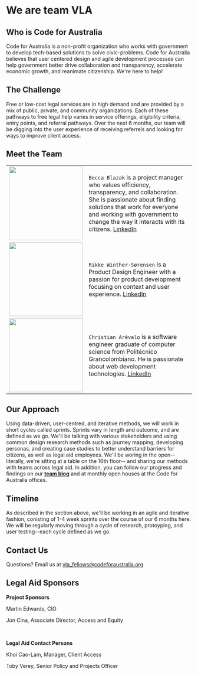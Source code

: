 <h1>We are team VLA</h1>
<h2>Who is Code for Australia</h2>
<p>Code for Australia is a non-profit organization who works with government to develop tech-based solutions to solve civic-problems. Code for Australia believes that user centered design and agile development processes can help government better drive collaboration and transparency, accelerate economic growth, and reanimate citizenship. We're here to help!</p>
<h2>The Challenge</h2>
<p> Free or low-cost legal services are in high demand and are provided by a mix of public, private, and community organizations. Each of these pathways to free legal help varies in service offerings, eligibility criteria, entry points, and referral pathways. Over the next 6 months, our team will be digging into the user experience of receiving referrels and looking for ways to improve client access.
</p>
<h2>Meet the Team</h2>

|   |  |
| ------------- | ------------- |
| <img src="https://trello-avatars.s3.amazonaws.com/387b53191475ff5049d9f9d84a8632d0/original.png" width="200" heigh="200"/>  | `Becca Blazak` is a project manager who values efficiency, transparency, and collaboration. She is passionate about finding solutions that work for everyone and working with government to change the way it interacts with its citizens.  [LinkedIn](https://www.linkedin.com/in/rebeccablazak)   |
| <img src="https://trello-attachments.s3.amazonaws.com/57881f8a10f2787c346b13bd/500x500/d9f3609d93be1faa77248c5e10108491/profile_pic.jpg" width="200" heigh="200"/>  | `Rikke Winther-Sørensen` is a Product Design Engineer with a passion for product development focusing on context and user experience.    [LinkedIn](https://www.linkedin.com/in/rikkewin) |
| <img src="https://trello-attachments.s3.amazonaws.com/5795b54a221de90af533202b/1431x1489/35ba81fe561535ba5ee84e6f553beac3/Christian_Arevalo.jpeg" width="200" heigh="200"/>  | `Christian Arévalo` is a software engineer graduate of computer science from Politécnico Grancolombiano. He is passionate about web development technologies.   [LinkedIn](https://au.linkedin.com/in/christianaq)|

<h2>Our Approach</h2>
<p>Using data-driven, user-centred, and iterative methods, we will work in short cycles called sprints. Sprints vary in length and outcome, and are defined as we go. We'll be talking with various stakeholders and using common design research methods such as journey mapping, developing personas, and creating case studies to better understand barriers for citizens, as well as legal aid employees. We'll be woring in the open--literally, we're sitting at a table on the 16th floor-- and sharing our methods with teams across legal aid. In addition, you can follow our progress and findings on our <a href="http://cfa-vla.tumblr.com/"><strong>team blog</strong></a> and at monthly open houses at the Code for Australia offices.
</p>
<h2>Timeline</h2>
<p> As described in the section above, we'll be working in an agile and iterative fashion, conisting of 1-4 week sprints over the course of our 6 months here. We will be regularly moving through a cycle of research, protoyping, and user testing--each cycle defined as we go. </p>
<h2>Contact Us</h2>
<p>Questions? Email us at <a href="vla_fellows@codeforaustralia.org"> vla_fellows@codeforaustralia.org</a></p>
<h2>Legal Aid Sponsors</h2>
<p><strong>Project Sponsors</strong></p>
<p>Martin Edwards, CIO</p>
<p>Jon Cina, Associate Director, Access and Equity </p>
<br>
<p><strong>Legal Aid Contact Persons</strong></p>
<p>Khoi Cao-Lam, Manager, Client Access </p>
<p>Toby Verey, Senior Policy and Projects Officer</p>
 

